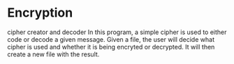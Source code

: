 # Encryption
cipher creator and decoder
In this program, a simple cipher is used to either code or decode a given message.  Given a file, the user will decide what cipher is
used and whether it is being encryted or decrypted.  It will then create a new file with the result.
